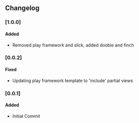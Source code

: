 
## Changelog
### [1.0.0]
#### Added
- Removed play framework and slick, added doobie and finch

### [0.0.2]
#### Fixed
- Updating play framework template to 'include' partial views

### [0.0.1]
#### Added
- Initial Commit

